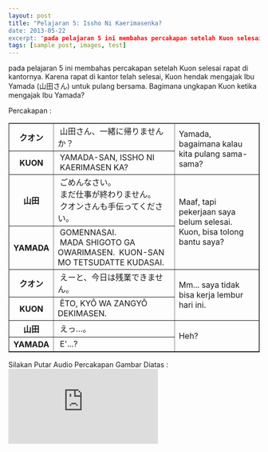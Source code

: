 ```yaml
---
layout: post
title: "Pelajaran 5: Issho Ni Kaerimasenka? 
date: 2013-05-22
excerpt: "pada pelajaran 5 ini membahas percakapan setelah Kuon selesai rapat di kantornya. Karena rapat di kantor telah selesai, Kuon hendak mengajak Ibu Yamada (山田さん) untuk pulang bersama. Bagimana ungkapan Kuon ketika mengajak Ibu Yamada?"
tags: [sample post, images, test]
---
```


pada pelajaran 5 ini membahas percakapan setelah Kuon selesai rapat di kantornya. Karena rapat di kantor telah selesai, Kuon hendak mengajak Ibu Yamada (山田さん) untuk pulang bersama. Bagimana ungkapan Kuon ketika mengajak Ibu Yamada?

Percakapan :
<table border="1" cellpadding="0" cellspacing="0">
  <tbody>
    <tr>
      <th>&#12463;&#12458;&#12531;</th>
      <td>&nbsp;&#23665;&#30000;&#12373;&#12435;&#12289;&#19968;&#32210;&#12395;&#24112;&#12426;&#12414;&#12379;&#12435;&#12363;&#65311;</td>
      <td rowspan="2">Yamada, bagaimana kalau kita pulang sama-sama?</td>
    </tr>
    <tr>
      <th>KUON</th>
      <td>&nbsp;YAMADA-SAN, ISSHO NI<br>
        &nbsp;KAERIMASEN KA?</td>
    </tr>
    <tr>
      <th>&#23665;&#30000;</th>
      <td>&nbsp;&#12372;&#12417;&#12435;&#12394;&#12373;&#12356;&#12290;<br>
        &nbsp;&#12414;&#12384;&#20181;&#20107;&#12364;&#32066;&#12431;&#12426;&#12414;&#12379;&#12435;&#12290;<br>
        &nbsp;&#12463;&#12458;&#12531;&#12373;&#12435;&#12418;&#25163;&#20253;&#12387;&#12390;&#12367;&#12384;&#12373;&#12356;&#12290;</td>
      <td rowspan="2">Maaf, tapi pekerjaan saya belum selesai. <br>
        Kuon, bisa tolong bantu saya?</td>
    </tr>
    <tr>
      <th>YAMADA</th>
      <td>&nbsp;GOMENNASAI. <br>
        &nbsp;MADA SHIGOTO GA OWARIMASEN.&nbsp; KUON-SAN MO TETSUDATTE KUDASAI.</td>
    </tr>
    <tr>
      <th>&#12463;&#12458;&#12531;</th>
      <td>&nbsp;&#12360;&#12540;&#12392;&#12289;&#20170;&#26085;&#12399;&#27531;&#26989;&#12391;&#12365;&#12414;&#12379;&#12435;&#12290;</td>
      <td rowspan="2">Mm... saya tidak bisa kerja lembur hari ini.</td>
    </tr>
    <tr>
      <th>KUON </th>
      <td>&nbsp;&Ecirc;TO, KY&Ocirc; WA ZANGY&Ocirc; DEKIMASEN.</td>
    </tr>
    <tr>
      <th>&#23665;&#30000;</th>
      <td>&nbsp;&#12360;&#12387;&hellip;&#12290;</td>
      <td rowspan="2">Heh?</td>
    </tr>
    <tr>
      <th>YAMADA</th>
      <td>&nbsp;E'...?</td>
    </tr>
  </tbody>
</table>
Silakan Putar Audio Percakapan Gambar Diatas : <br>
<iframe src="https://kuuma95.github.io/Lesson5_8bit.ogg" frameborder="0"> </iframe>
